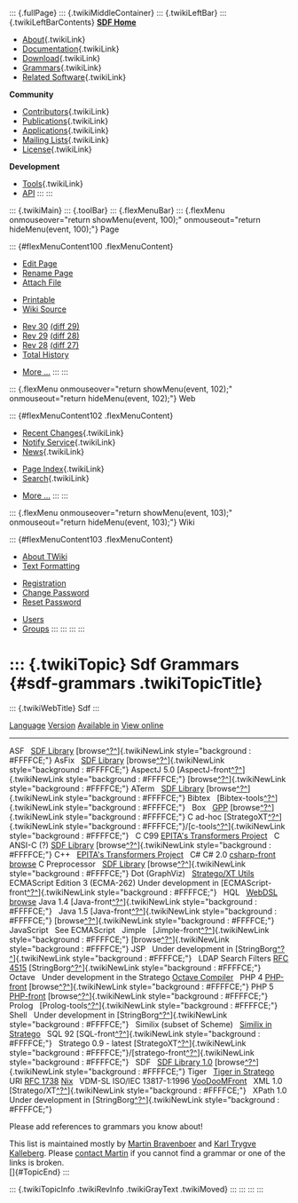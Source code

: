 ::: {.fullPage}
::: {.twikiMiddleContainer}
::: {.twikiLeftBar}
::: {.twikiLeftBarContents}
**[SDF Home](http://www.syntax-definition.org)**

-   [About](SdfLanguage){.twikiLink}
-   [Documentation](SdfDocumentation){.twikiLink}
-   [Download](SdfSoftware){.twikiLink}
-   [Grammars](SdfGrammars){.twikiLink}
-   [Related Software](SdfRelatedSoftware){.twikiLink}

**Community**

-   [Contributors](SdfDevelopment){.twikiLink}
-   [Publications](SdfPublications){.twikiLink}
-   [Applications](SdfApplications){.twikiLink}
-   [Mailing Lists](MailingList){.twikiLink}
-   [License](BSDLicense){.twikiLink}

**Development**

-   [Tools](DevelopmentTools){.twikiLink}
-   [API](http://homepages.cwi.nl/~daybuild/daily-docs)
:::
:::

::: {.twikiMain}
::: {.toolBar}
::: {.flexMenuBar}
::: {.flexMenu onmouseover="return showMenu(event, 100);" onmouseout="return hideMenu(event, 100);"}
Page

::: {#flexMenuContent100 .flexMenuContent}
-   [Edit
    Page](http://www.program-transformation.org/edit/Sdf/SdfGrammars?t=1536825747)
-   [Rename
    Page](http://www.program-transformation.org/rename/Sdf/SdfGrammars)
-   [Attach
    File](http://www.program-transformation.org/attach/Sdf/SdfGrammars)

<!-- -->

-   [Printable](http://www.program-transformation.org/view/Sdf/SdfGrammars?skin=print.pattern)
-   [Wiki
    Source](http://www.program-transformation.org/view/Sdf/SdfGrammars?skin=text&raw=on&contenttype=text/plain)

<!-- -->

-   [Rev
    30](http://www.program-transformation.org/view/Sdf/SdfGrammars?rev=1.30)
    [(diff 29)](http://www.program-transformation.org/rdiff/Sdf/SdfGrammars?rev1=1.30&rev2=1.29)
-   [Rev
    29](http://www.program-transformation.org/view/Sdf/SdfGrammars?rev=1.29)
    [(diff 28)](http://www.program-transformation.org/rdiff/Sdf/SdfGrammars?rev1=1.29&rev2=1.28)
-   [Rev
    28](http://www.program-transformation.org/view/Sdf/SdfGrammars?rev=1.28)
    [(diff 27)](http://www.program-transformation.org/rdiff/Sdf/SdfGrammars?rev1=1.28&rev2=1.27)
-   [Total
    History](http://www.program-transformation.org/rdiff/Sdf/SdfGrammars)

<!-- -->

-   [More
    \...](http://www.program-transformation.org/oops/Sdf/SdfGrammars?template=oopsmore&param1=1.30&param2=1.30)
:::
:::

::: {.flexMenu onmouseover="return showMenu(event, 102);" onmouseout="return hideMenu(event, 102);"}
Web

::: {#flexMenuContent102 .flexMenuContent}
-   [Recent Changes](WebChanges){.twikiLink}
-   [Notify Service](WebNotify){.twikiLink}
-   [News](WebNews){.twikiLink}

<!-- -->

-   [Page Index](WebIndex){.twikiLink}
-   [Search](WebSearch){.twikiLink}

<!-- -->

-   [More
    \...](http://www.program-transformation.org/oops/Sdf/SdfGrammars?template=oopsmore&param1=1.30&param2=1.30)
:::
:::

::: {.flexMenu onmouseover="return showMenu(event, 103);" onmouseout="return hideMenu(event, 103);"}
Wiki

::: {#flexMenuContent103 .flexMenuContent}
-   [About
    TWiki](http://www.program-transformation.org/view/TWiki/WebHome)
-   [Text
    Formatting](http://www.program-transformation.org/view/TWiki/TextFormattingRules)

<!-- -->

-   [Registration](http://www.program-transformation.org/view/TWiki/TWikiRegistration)
-   [Change
    Password](http://www.program-transformation.org/view/TWiki/ChangePassword)
-   [Reset
    Password](http://www.program-transformation.org/view/TWiki/ResetPassword)

<!-- -->

-   [Users](http://www.program-transformation.org/view/Main/TWikiUsers)
-   [Groups](http://www.program-transformation.org/view/Main/TWikiGroups)
:::
:::
:::
:::

::: {.twikiTopic}
Sdf Grammars {#sdf-grammars .twikiTopicTitle}
============

::: {.twikiWebTitle}
Sdf
:::

  [Language](SdfGrammars@sortcol=0&table=1&up=0#sorted_table "Sort by this column")   [Version](SdfGrammars@sortcol=1&table=1&up=0#sorted_table "Sort by this column")   [Available in](SdfGrammars@sortcol=2&table=1&up=0#sorted_table "Sort by this column")                                                                                                                                                                                                                                                      [View online](SdfGrammars@sortcol=3&table=1&up=0#sorted_table "Sort by this column")
  ----------------------------------------------------------------------------------- ---------------------------------------------------------------------------------- ------------------------------------------------------------------------------------------------------------------------------------------------------------------------------------------------------------------------------------------------------------------------------------------------------------------------------------------ ------------------------------------------------------------------------------------------------------------------------------------------------------------------------------------------------------------
  ASF                                                                                                                                                                    [SDF Library](http://www.meta-environment.org)                                                                                                                                                                                                                                                                                             [browse[^?^](http://www.program-transformation.org/edit/Sdf/SDFLIBasfsyntaxAsfsdfhtml?topicparent=Sdf.SdfGrammars)]{.twikiNewLink style="background : #FFFFCE;"}
  AsFix                                                                                                                                                                  [SDF Library](http://www.meta-environment.org)                                                                                                                                                                                                                                                                                             [browse[^?^](http://www.program-transformation.org/edit/Sdf/SDFLIBasfixsyntaxParsetreesdfhtml?topicparent=Sdf.SdfGrammars)]{.twikiNewLink style="background : #FFFFCE;"}
  AspectJ                                                                             5.0                                                                                [AspectJ-front[^?^](http://www.program-transformation.org/edit/Sdf/StrategoAspectJFront?topicparent=Sdf.SdfGrammars)]{.twikiNewLink style="background : #FFFFCE;"}                                                                                                                                                                         [browse[^?^](http://www.program-transformation.org/edit/Sdf/DOCSaspectj-frontstabledocshtmllanguagesaspectjJavaExtensionsdfhtml?topicparent=Sdf.SdfGrammars)]{.twikiNewLink style="background : #FFFFCE;"}
  ATerm                                                                                                                                                                  [SDF Library](http://www.meta-environment.org)                                                                                                                                                                                                                                                                                             [browse[^?^](http://www.program-transformation.org/edit/Sdf/SDFLIBatermsyntaxATermssdfhtml?topicparent=Sdf.SdfGrammars)]{.twikiNewLink style="background : #FFFFCE;"}
  Bibtex                                                                                                                                                                 [Bibtex-tools[^?^](http://www.program-transformation.org/edit/Sdf/StrategoBibtexTools?topicparent=Sdf.SdfGrammars)]{.twikiNewLink style="background : #FFFFCE;"}                                                                                                                                                                            
  Box                                                                                                                                                                    [GPP](http://www.strategoxt.org/Tools/GenericPrettyPrinter)                                                                                                                                                                                                                                                                                [browse[^?^](http://www.program-transformation.org/edit/Sdf/SDFLIBboxsyntaxBoxsdfhtml?topicparent=Sdf.SdfGrammars)]{.twikiNewLink style="background : #FFFFCE;"}
  C                                                                                   ad-hoc                                                                             [StrategoXT[^?^](http://www.program-transformation.org/edit/Sdf/StrategoStrategoDownload?topicparent=Sdf.SdfGrammars)]{.twikiNewLink style="background : #FFFFCE;"}/[c-tools[^?^](http://www.program-transformation.org/edit/Sdf/StrategoCTools?topicparent=Sdf.SdfGrammars)]{.twikiNewLink style="background : #FFFFCE;"}                  
  C                                                                                   C99                                                                                [EPITA\'s Transformers Project](http://www.lrde.epita.fr/cgi-bin/twiki/view/Transformers/Transformers)                                                                                                                                                                                                                                      
  C                                                                                   ANSI-C (?)                                                                         [SDF Library](http://www.meta-environment.org)                                                                                                                                                                                                                                                                                             [browse[^?^](http://www.program-transformation.org/edit/Sdf/SDFLIBansi-csyntaxCsdfhtml?topicparent=Sdf.SdfGrammars)]{.twikiNewLink style="background : #FFFFCE;"}
  C++                                                                                                                                                                    [EPITA\'s Transformers Project](http://www.lrde.epita.fr/cgi-bin/twiki/view/Transformers/Transformers)                                                                                                                                                                                                                                      
  C\#                                                                                 C\# 2.0                                                                            [csharp-front](https://svn.strategoxt.org/repos/StrategoXT/csharp-front/)                                                                                                                                                                                                                                                                  [browse](https://svn.strategoxt.org/repos/StrategoXT/csharp-front/src/syn/)
  C Preprocessor                                                                                                                                                         [SDF Library](http://www.meta-environment.org)                                                                                                                                                                                                                                                                                             [browse[^?^](http://www.program-transformation.org/edit/Sdf/SDFLIBcppsyntaxCPPsdfhtml?topicparent=Sdf.SdfGrammars)]{.twikiNewLink style="background : #FFFFCE;"}
  Dot (GraphViz)                                                                                                                                                         [Stratego/XT Utils](https://svn.cs.uu.nl:12443/repos/StrategoXT/strategoxt-utils/trunk/dot/syn/)                                                                                                                                                                                                                                            
  ECMAScript                                                                          Edition 3 (ECMA-262)                                                               Under development in [ECMAScript-front[^?^](http://www.program-transformation.org/edit/Sdf/StrategoEcmaScriptFront?topicparent=Sdf.SdfGrammars)]{.twikiNewLink style="background : #FFFFCE;"}                                                                                                                                               
  HQL                                                                                                                                                                    [WebDSL](http://www.webdsl.org)                                                                                                                                                                                                                                                                                                            [browse](https://svn.cs.uu.nl:12443/repos/WebDSL/webdsls/trunk/src/org/webdsl/dsl/syntax/HQL.sdf)
  Java                                                                                1.4                                                                                [Java-front[^?^](http://www.program-transformation.org/edit/Sdf/StrategoJavaFront?topicparent=Sdf.SdfGrammars)]{.twikiNewLink style="background : #FFFFCE;"}                                                                                                                                                                                
  Java                                                                                1.5                                                                                [Java-front[^?^](http://www.program-transformation.org/edit/Sdf/StrategoJavaFront?topicparent=Sdf.SdfGrammars)]{.twikiNewLink style="background : #FFFFCE;"}                                                                                                                                                                               [browse[^?^](http://www.program-transformation.org/edit/Sdf/DOCSjava-frontstabledocshtmllanguagesjava-15Mainsdfhtml?topicparent=Sdf.SdfGrammars)]{.twikiNewLink style="background : #FFFFCE;"}
  JavaScript                                                                                                                                                             See ECMAScript                                                                                                                                                                                                                                                                                                                              
  Jimple                                                                                                                                                                 [Jimple-front[^?^](http://www.program-transformation.org/edit/Sdf/StrategoJimpleFront?topicparent=Sdf.SdfGrammars)]{.twikiNewLink style="background : #FFFFCE;"}                                                                                                                                                                           [browse[^?^](http://www.program-transformation.org/edit/Sdf/DOCSjimple-frontstabledocshtmllanguagesjimpleMainsdfhtml?topicparent=Sdf.SdfGrammars)]{.twikiNewLink style="background : #FFFFCE;"}
  JSP                                                                                                                                                                    Under development in [StringBorg[^?^](http://www.program-transformation.org/edit/Sdf/StrategoStringBorg?topicparent=Sdf.SdfGrammars)]{.twikiNewLink style="background : #FFFFCE;"}                                                                                                                                                          
  LDAP Search Filters                                                                 [RFC 4515](http://tools.ietf.org/html/rfc4515)                                     [StringBorg[^?^](http://www.program-transformation.org/edit/Sdf/StrategoStringBorg?topicparent=Sdf.SdfGrammars)]{.twikiNewLink style="background : #FFFFCE;"}                                                                                                                                                                               
  Octave                                                                                                                                                                 Under development in the Stratego [Octave Compiler](http://www.strategoxt.org/Octave/WebHome)                                                                                                                                                                                                                                               
  PHP                                                                                 4                                                                                  [PHP-front](http://www.strategoxt.org/PHP/PhpFront)                                                                                                                                                                                                                                                                                        [browse[^?^](http://www.program-transformation.org/edit/Sdf/DOCSphp-frontstabledocshtmllanguagesphpversion4Mainsdfhtml?topicparent=Sdf.SdfGrammars)]{.twikiNewLink style="background : #FFFFCE;"}
  PHP                                                                                 5                                                                                  [PHP-front](http://www.strategoxt.org/PHP/PhpFront)                                                                                                                                                                                                                                                                                        [browse[^?^](http://www.program-transformation.org/edit/Sdf/DOCSphp-frontstabledocshtmllanguagesphpversion5Mainsdfhtml?topicparent=Sdf.SdfGrammars)]{.twikiNewLink style="background : #FFFFCE;"}
  Prolog                                                                                                                                                                 [Prolog-tools[^?^](http://www.program-transformation.org/edit/Sdf/StrategoPrologTools?topicparent=Sdf.SdfGrammars)]{.twikiNewLink style="background : #FFFFCE;"}                                                                                                                                                                            
  Shell                                                                                                                                                                  Under development in [StringBorg[^?^](http://www.program-transformation.org/edit/Sdf/StrategoStringBorg?topicparent=Sdf.SdfGrammars)]{.twikiNewLink style="background : #FFFFCE;"}                                                                                                                                                          
  Similix (subset of Scheme)                                                                                                                                             [Similix in Stratego](https://svn.cs.uu.nl:12443/repos/StrategoXT/strategoxt-samples/similix/syn/)                                                                                                                                                                                                                                          
  SQL                                                                                 92                                                                                 [SQL-front[^?^](http://www.program-transformation.org/edit/Sdf/StrategoSqlFront?topicparent=Sdf.SdfGrammars)]{.twikiNewLink style="background : #FFFFCE;"}                                                                                                                                                                                  
  Stratego                                                                            0.9 - latest                                                                       [StrategoXT[^?^](http://www.program-transformation.org/edit/Sdf/StrategoStrategoDownload?topicparent=Sdf.SdfGrammars)]{.twikiNewLink style="background : #FFFFCE;"}/[stratego-front[^?^](http://www.program-transformation.org/edit/Sdf/StrategoStrategoFront?topicparent=Sdf.SdfGrammars)]{.twikiNewLink style="background : #FFFFCE;"}    
  SDF                                                                                                                                                                    [SDF Library 1.0](http://www.meta-environment.org)                                                                                                                                                                                                                                                                                         [browse[^?^](http://www.program-transformation.org/edit/Sdf/SDFLIBsdf2syntaxSdf2sdfhtml?topicparent=Sdf.SdfGrammars)]{.twikiNewLink style="background : #FFFFCE;"}
  Tiger                                                                                                                                                                  [Tiger in Stratego](http://www.strategoxt.org/Tiger/WebHome)                                                                                                                                                                                                                                                                                
  URI                                                                                 [RFC 1738](http://www.faqs.org/rfcs/rfc1738.html)                                  [Nix](https://svn.nixos.org/repos/nix/nix/trunk/src/libexpr/nix.sdf)                                                                                                                                                                                                                                                                        
  VDM-SL                                                                              ISO/IEC 13817-1:1996                                                               [VooDooMFront](http://wiki.di.uminho.pt/wiki/bin/view/PURe/VooDooMFront)                                                                                                                                                                                                                                                                    
  XML                                                                                 1.0                                                                                [Stratego/XT[^?^](http://www.program-transformation.org/edit/Sdf/StrategoStrategoDownload?topicparent=Sdf.SdfGrammars)]{.twikiNewLink style="background : #FFFFCE;"}                                                                                                                                                                        
  XPath                                                                               1.0                                                                                Under development in [StringBorg[^?^](http://www.program-transformation.org/edit/Sdf/StrategoStringBorg?topicparent=Sdf.SdfGrammars)]{.twikiNewLink style="background : #FFFFCE;"}                                                                                                                                                          

Please add references to grammars you know about!

This list is maintained mostly by [Martin
Bravenboer](http://www.cs.uu.nl/wiki/Martin) and [Karl Trygve
Kalleberg](http://www.ii.uib.no/~karltk). Please [contact
Martin](mailto:martin@cs.uu.nl) if you cannot find a grammar or one of
the links is broken.\
[]{#TopicEnd}
:::

::: {.twikiTopicInfo .twikiRevInfo .twikiGrayText .twikiMoved}
:::
:::
:::
:::
